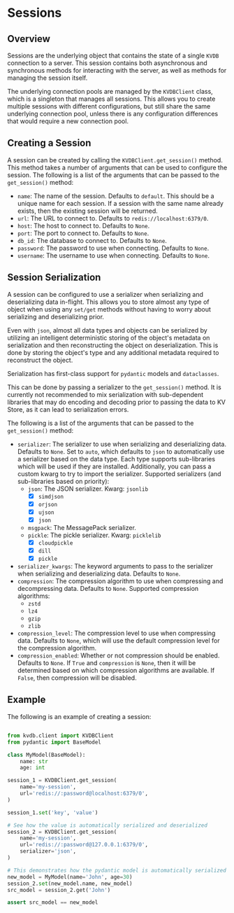 # Sessions

## Overview

Sessions are the underlying object that contains the state of a single `KVDB` connection to a server. This session contains both asynchronous and synchronous methods for interacting with the server, as well as methods for managing the session itself.

The underlying connection pools are managed by the `KVDBClient` class, which is a singleton that manages all sessions. This allows you to create multiple sessions with different configurations, but still share the same underlying connection pool, unless there is any configuration differences that would require a new connection pool.

## Creating a Session

A session can be created by calling the `KVDBClient.get_session()` method. This method takes a number of arguments that can be used to configure the session. The following is a list of the arguments that can be passed to the `get_session()` method:

* `name`: The name of the session. Defaults to `default`. This should be a unique name for each session. If a session with the same name already exists, then the existing session will be returned.
* `url`: The URL to connect to. Defaults to `redis://localhost:6379/0`.
* `host`: The host to connect to. Defaults to `None`.
* `port`: The port to connect to. Defaults to `None`.
* `db_id`: The database to connect to. Defaults to `None`.
* `password`: The password to use when connecting. Defaults to `None`.
* `username`: The username to use when connecting. Defaults to `None`.

## Session Serialization

A session can be configured to use a serializer when serializing and deserializing data in-flight. This allows you to store almost any type of object when using any `set/get` methods without having to worry about serializing and deserializing prior.

Even with `json`, almost all data types and objects can be serialized by utilizing an intelligent deterministic storing of the object's metadata on serialization and then reconstructing the object on deserialization. This is done by storing the object's type and any additional metadata required to reconstruct the object. 

Serialization has first-class support for `pydantic` models and `dataclasses`.

This can be done by passing a serializer to the `get_session()` method. 
It is currently not recommended to mix serialization with sub-dependent libraries that may do encoding and decoding prior to passing the data to KV Store, as it can lead to serialization errors.

The following is a list of the arguments that can be passed to the `get_session()` method:

*  `serializer`: The serializer to use when serializing and deserializing data. Defaults to `None`. Set to `auto`, which defaults to `json` to automatically use a serializer based on the data type. Each type supports sub-libraries which will be used if they are installed. Additionally, you can pass a custom kwarg to try to import the serializer.
  Supported serializers (and sub-libraries based on priority):
    * `json`: The JSON serializer.
      Kwarg: `jsonlib`
      - [x] `simdjson`
      - [x] `orjson`
      - [x] `ujson`
      - [x] `json`
    * `msgpack`: The MessagePack serializer.
    * `pickle`: The pickle serializer.
      Kwarg: `picklelib`
        - [x] `cloudpickle`
        - [x] `dill`
        - [x] `pickle`

* `serializer_kwargs`: The keyword arguments to pass to the serializer when serializing and deserializing data. Defaults to `None`.
* `compression`: The compression algorithm to use when compressing and decompressing data. Defaults to `None`. 
  Supported compression algorithms:
    * `zstd`
    * `lz4`
    * `gzip`
    * `zlib`
* `compression_level`: The compression level to use when compressing data. Defaults to `None`, which will use the default compression level for the compression algorithm.
* `compression_enabled`: Whether or not compression should be enabled. Defaults to `None`. If `True` and `compression` is `None`, then it will be determined based on which compression algorithms are available. If `False`, then compression will be disabled.


## Example

The following is an example of creating a session:

```python

from kvdb.client import KVDBClient
from pydantic import BaseModel

class MyModel(BaseModel):
    name: str
    age: int

session_1 = KVDBClient.get_session(
    name='my-session',
    url='redis://:password@localhost:6379/0',
)

session_1.set('key', 'value')

# See how the value is automatically serialized and deserialized
session_2 = KVDBClient.get_session(
    name='my-session',
    url='redis://:password@127.0.0.1:6379/0',
    serializer='json',
)

# This demonstrates how the pydantic model is automatically serialized and deserialized
new_model = MyModel(name='John', age=30)
session_2.set(new_model.name, new_model)
src_model = session_2.get('John')

assert src_model == new_model
```


